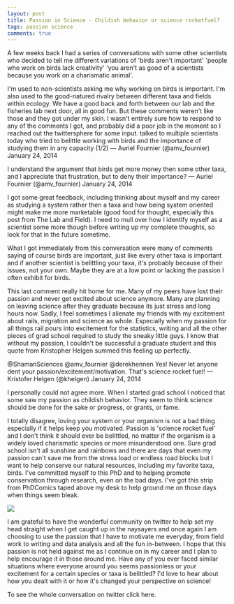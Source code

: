 ```yaml
---
layout: post
title: Passion in Science - Childish behavior or science rocketfuel?
tags: passion science
comments: true
---
```



A few weeks back I had a series of conversations with some other scientists who decided to tell me different variations of 'birds aren't important' 'people who work on birds lack creativity' 'you aren't as good of a scientists because you work on a charismatic animal'.

I'm used to non-scientists asking me why working on birds is important. I'm also used to the good-natured rivalry between different taxa and fields within ecology. We have a good back and forth between our lab and the fisheries lab next door, all in good fun. But these comments weren't like those and they got under my skin. I wasn't entirely sure how to respond to any of the comments I got, and probably did a poor job in the moment so I reached out the twittersphere for some input.
talked to multiple scientists today who tried to belittle working with birds and the importance of studying them in any capacity (1/2)
— Auriel Fournier (@amv_fournier) January 24, 2014

I understand the argument that birds get more money then some other taxa, and I appreciate that frustration, but to deny their importance?
— Auriel Fournier (@amv_fournier) January 24, 2014

I got some great feedback, including thinking about myself and my career as studying a system rather then a taxa and how being system oriented might make me more marketable (good food for thought, especially this post from The Lab and Field). I need to mull over how I identify myself as a scientist some more though before writing up my complete thoughts, so look for that in the future sometime.

What I got immediately from this conversation were many of comments saying of course birds are important, just like every other taxa is important and if another scientist is belittling your taxa, it's probably because of their issues, not your own. Maybe they are at a low point or lacking the passion I often exhibit for birds.

This last comment really hit home for me. Many of my peers have lost their passion and never get excited about science anymore. Many are planning on leaving science after they graduate because its just stress and long hours now. Sadly, I feel sometimes I alienate my friends with my excitement about rails, migration and science as whole. Especially when my passion for all things rail pours into excitement for the statistics, writing and all the other pieces of grad school required to study the sneaky little guys. I know that without my passion, I couldn't be successful a graduate student and this quote from Kristopher Helgen summed this feeling up perfectly.

@ShamanSciences @amv_fournier @derekhennen Yes! Never let anyone dent your passion/excitement/motivation. That's science rocket fuel!
— Kristofer Helgen (@khelgen) January 24, 2014

I personally could not agree more. When I started grad school I noticed that some saw my passion as childish behavior. They seem to think science should be done for the sake or progress, or grants, or fame.

I totally disagree, loving your system or your organism is not a bad thing especially if it helps keep you motivated. Passion is 'science rocket fuel' and I don't think it should ever be belittled, no matter if the organism is a widely loved charismatic species or more misunderstood one. Sure grad school isn't all sunshine and rainbows and there are days that even my passion can't save me from the stress load or endless road blocks but I want to help conserve our natural resources, including my favorite taxa, birds. I've committed myself to this PhD and to helping promote conservation through research, even on the bad days. I've got this strip from PhDComics taped above my desk to help ground me on those days when things seem bleak.

![](http://www.phdcomics.com/comics/archive/phd032202s.gif)



I am grateful to have the wonderful community on twitter to help set my head straight when I get caught up in the naysayers and once again I am choosing to use the passion that I have to motivate me everyday, from field work to writing and data analysis and all the fun in-between. I hope that this passion is not held against me as I continue on in my career and I plan to help encourage it in those around me.  Have any of you ever faced similar situations where everyone around you seems passionless or your excitement for a certain species or taxa is belittled? I'd love to hear about how you dealt with it or how it's changed your perspective on science!

To see the whole conversation on twitter click here.

